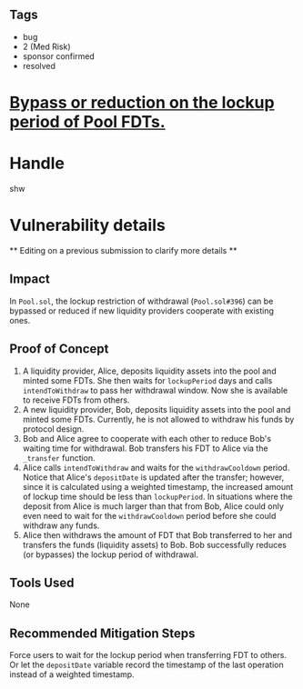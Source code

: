 ## Tags

- bug
- 2 (Med Risk)
- sponsor confirmed
- resolved

# [Bypass or reduction on the lockup period of Pool FDTs.](https://github.com/code-423n4/2021-04-maple-findings/issues/117) 

# Handle

shw


# Vulnerability details

** Editing on a previous submission to clarify more details **

## Impact

In `Pool.sol`, the lockup restriction of withdrawal (`Pool.sol#396`) can be bypassed or reduced if new liquidity providers cooperate with existing ones.

## Proof of Concept

1. A liquidity provider, Alice, deposits liquidity assets into the pool and minted some FDTs. She then waits for `lockupPeriod` days and calls `intendToWithdraw` to pass her withdrawal window. Now she is available to receive FDTs from others.
2. A new liquidity provider, Bob, deposits liquidity assets into the pool and minted some FDTs. Currently, he is not allowed to withdraw his funds by protocol design.
3. Bob and Alice agree to cooperate with each other to reduce Bob's waiting time for withdrawal. Bob transfers his FDT to Alice via the `_transfer` function.
4. Alice calls `intendToWithdraw` and waits for the `withdrawCooldown` period. Notice that Alice's `depositDate` is updated after the transfer; however, since it is calculated using a weighted timestamp, the increased amount of lockup time should be less than `lockupPeriod`. In situations where the deposit from Alice is much larger than that from Bob, Alice could only even need to wait for the `withdrawCooldown` period before she could withdraw any funds.
5. Alice then withdraws the amount of FDT that Bob transferred to her and transfers the funds (liquidity assets) to Bob. Bob successfully reduces (or bypasses) the lockup period of withdrawal.

## Tools Used

None

## Recommended Mitigation Steps

Force users to wait for the lockup period when transferring FDT to others. Or let the `depositDate` variable record the timestamp of the last operation instead of a weighted timestamp.

